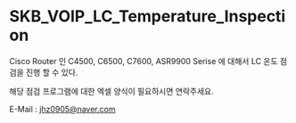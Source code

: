 # SKB_VOIP_LC_Temperature_Inspection 

Cisco Router 인 C4500, C6500, C7600, ASR9900 Serise 에 대해서 LC 온도 점검을 진행 할 수 있다.

해당 점검 프로그램에 대한 엑셀 양식이 필요하시면 연락주세요.

E-Mail : jhz0905@naver.com
